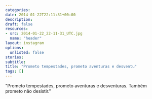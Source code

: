 ```yaml
---
categories:
date: 2014-01-22T22:11:31+00:00
description:
draft: false
resources:
- src: 2014-01-22_22-11-31_UTC.jpg
  name: "header"
layout: instagram
options:
  unlisted: false
stories:
subtitle:
title: "Prometo tempestades, prometo aventuras e desventu"
tags: []
---
```


"Prometo tempestades, prometo aventuras e desventuras. Também prometo não desistir."
